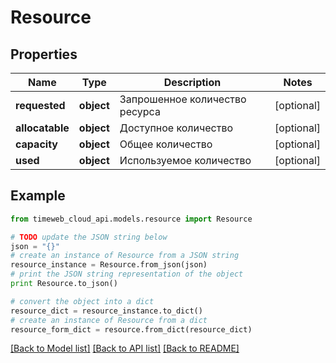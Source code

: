 # Resource


## Properties
Name | Type | Description | Notes
------------ | ------------- | ------------- | -------------
**requested** | **object** | Запрошенное количество ресурса | [optional] 
**allocatable** | **object** | Доступное количество | [optional] 
**capacity** | **object** | Общее количество | [optional] 
**used** | **object** | Используемое количество | [optional] 

## Example

```python
from timeweb_cloud_api.models.resource import Resource

# TODO update the JSON string below
json = "{}"
# create an instance of Resource from a JSON string
resource_instance = Resource.from_json(json)
# print the JSON string representation of the object
print Resource.to_json()

# convert the object into a dict
resource_dict = resource_instance.to_dict()
# create an instance of Resource from a dict
resource_form_dict = resource.from_dict(resource_dict)
```
[[Back to Model list]](../README.md#documentation-for-models) [[Back to API list]](../README.md#documentation-for-api-endpoints) [[Back to README]](../README.md)


